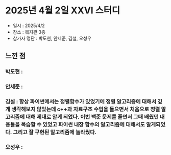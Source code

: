 # 2025년 4월 2일 XXVI 스터디

- 일시 : 2025/4/2
- 장소 : 복지관 3층
- 참가자 명단 : 박도현, 안세준, 김설, 오성우

## 느낀 점

### 박도현 : 

### 안세준 : 

### 김설 : 항상 파이썬에서는 정렬함수가 있었기에 정렬 알고리즘에 대해서 깊게 생각해보지 않았는데 c++과 자료구조 수업을 들으면서 처음으로 정렬 알고리즘에 대해 제대로 알게 되었다. 이번 백준 문제를 풀면서 그때 배웠던 내용들을 복습할 수 있었고 파이썬 내장 함수의 알고리즘에 대해서도 알게되었다. 그리고 잘 구현된 알고리즘에 놀라웠다.

### 오성우 : 
